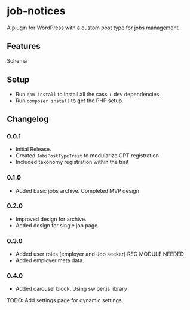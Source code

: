 # job-notices
A plugin for WordPress with a custom post type for jobs management.

## Features
Schema

## Setup
- Run `npm install` to install all the sass + dev dependencies.
- Run `composer install` to get the PHP setup.

## Changelog

### 0.0.1
- Initial Release.
- Created `JobsPostTypeTrait` to modularize CPT registration
- Included taxonomy registration within the trait

### 0.1.0
- Added basic jobs archive. Completed MVP design

### 0.2.0
- Improved design for archive. 
- Added design for single job page.

### 0.3.0
- Added user roles (employer and Job seeker) REG MODULE NEEDED
- Added employer meta data.

### 0.4.0
- Added carousel block. Using swiper.js library

TODO: Add settings page for dynamic settings.